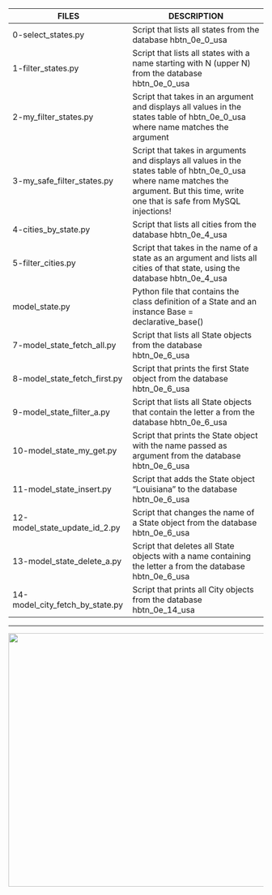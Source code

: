 | FILES  | DESCRIPTION |
| ------------- | ------------- |
| 0-select_states.py | Script that lists all states from the database hbtn_0e_0_usa |
| 1-filter_states.py | Script that lists all states with a name starting with N (upper N) from the database hbtn_0e_0_usa |
| 2-my_filter_states.py | Script that takes in an argument and displays all values in the states table of hbtn_0e_0_usa where name matches the argument |
| 3-my_safe_filter_states.py | Script that takes in arguments and displays all values in the states table of hbtn_0e_0_usa where name matches the argument. But this time, write one that is safe from MySQL injections! |
| 4-cities_by_state.py | Script that lists all cities from the database hbtn_0e_4_usa |
| 5-filter_cities.py | Script that takes in the name of a state as an argument and lists all cities of that state, using the database hbtn_0e_4_usa |
| model_state.py | Python file that contains the class definition of a State and an instance Base = declarative_base() |
| 7-model_state_fetch_all.py | Script that lists all State objects from the database hbtn_0e_6_usa |
| 8-model_state_fetch_first.py | Script that prints the first State object from the database hbtn_0e_6_usa |
| 9-model_state_filter_a.py | Script that lists all State objects that contain the letter a from the database hbtn_0e_6_usa |
| 10-model_state_my_get.py | Script that prints the State object with the name passed as argument from the database hbtn_0e_6_usa |
| 11-model_state_insert.py | Script that adds the State object “Louisiana” to the database hbtn_0e_6_usa |
| 12-model_state_update_id_2.py | Script that changes the name of a State object from the database hbtn_0e_6_usa |
| 13-model_state_delete_a.py | Script that deletes all State objects with a name containing the letter a from the database hbtn_0e_6_usa |
| 14-model_city_fetch_by_state.py | Script that prints all City objects from the database hbtn_0e_14_usa |

---

<p align="center">
  <img width="1000" height="500" src="https://i.imgur.com/ZYYwbDP.png">
</p>